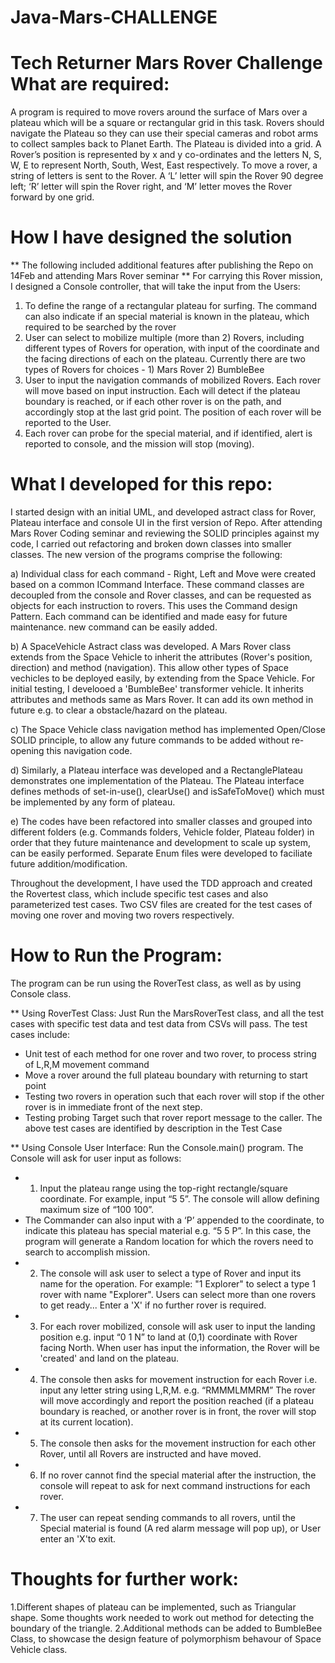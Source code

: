 # Java-Mars-CHALLENGE
Tech Returner Mars Rover Challenge
What are required:
==================
A program is required to move rovers around the surface of Mars over a plateau which will be a square or rectangular grid in this task. Rovers should navigate the Plateau so they can use their special cameras and robot arms  to collect samples back to Planet Earth.
The Plateau is divided into a grid. A Rover’s position is represented by x and y co-ordinates and the letters N, S, W, E to represent North, South, West, East respectively. To move a rover, a string of letters is sent to the Rover. A ‘L’ letter will spin the Rover 90 degree left; ‘R’ letter will spin the Rover right, and ‘M’ letter moves the Rover forward by one grid.

How I have designed the solution 
================================
** The following included additional features after publishing the Repo on 14Feb and attending Mars Rover seminar **
For carrying this Rover mission, I designed a Console controller, that will take the input from the Users:
1.	To define the range of a rectangular plateau for surfing. The command can also indicate if an special material is known in the plateau, which required to be searched by the rover
2.	User can select to mobilize multiple (more than 2) Rovers, including different types of Rovers for operation, with input of the coordinate and the facing directions of each on the plateau. Currently there are two types of Rovers for choices - 1) Mars Rover 2) BumbleBee 
3.	User to input the navigation commands of mobilized Rovers. Each rover will move based on input instruction. Each will detect if the plateau boundary is reached, or if each other rover is on the path, and accordingly stop at the last grid point. The position of each rover will be reported to the User.
4.	Each rover can probe for the special material, and if identified, alert is reported to console, and the mission will stop (moving).

What I developed for this repo:
=============================
I started design with an initial UML, and developed astract class for Rover, Plateau interface and console UI in the first version of Repo. 
After attending Mars Rover Coding seminar and reviewing the SOLID principles against my code, I carried out refactoring and broken down classes into smaller classes. The new version of the programs comprise the following:

a) Individual class for each command - Right, Left and Move were created based on a common ICommand Interface. These command classes are decoupled from the console and Rover classes, and can be requested as objects for each instruction to rovers. This uses the Command design Pattern. Each command can be identified and made easy for future maintenance. new command can be easily added. 

b) A SpaceVehicle Astract class was developed. A Mars Rover class extends from the Space Vehicle to inherit the attributes (Rover's position, direction) and method (navigation). This allow other types of Space vechicles to be deployed easily, by extending from the Space Vehicle. For initial testing, I develooed a 'BumbleBee' transformer vehicle. It inherits attributes and methods same as Mars Rover. It can add its own method in future e.g. to clear a obstacle/hazard on the plateau.

c) The Space Vehicle class navigation method has implemented Open/Close SOLID principle, to allow any future commands to be added without re-opening this navigation code.

d) Similarly, a Plateau interface was developed and a RectanglePlateau demonstrates one implementation of the Plateau. The Plateau interface defines methods of set-in-use(), clearUse() and isSafeToMove() which must be implemented by any form of plateau.

e) The codes have been refactored into smaller classes and grouped into different folders (e.g. Commands folders, Vehicle folder, Plateau folder) in order that they future maintenance and development to scale up system, can be easily performed. Separate Enum files were developed to faciliate future addition/modification. 

Throughout the development, I have used the TDD approach and created the Rovertest class, which include specific test cases and also parameterized test cases. Two CSV files are created for the test cases of moving one rover and moving two rovers respectively. 

How to Run the Program:
======================
The program can be run using the RoverTest class, as well as by using Console class.

** Using RoverTest Class:
Just Run the MarsRoverTest class, and all the test cases with specific test data and test data from CSVs will pass. The test cases include:
-	Unit test of each method for one rover and two rover, to process string of L,R,M movement command
-	Move a rover around the full plateau boundary with returning to start point
-	Testing two rovers in operation such that each rover will stop if the other rover is in immediate front of the next step.
-	Testing probing Target such that rover report message to the caller.
The above test cases are identified by description in the Test Case

** Using Console User Interface:
Run the Console.main() program. The Console will ask for user input as follows:
-	1) Input the plateau range using the top-right rectangle/square coordinate. For example, input “5 5”. The console will allow defining maximum size of “100 100”. 
-	The Commander can also input with a ‘P’ appended to the coordinate, to indicate this plateau has special material e.g. “5 5 P”. In this case, the program will generate a Random location for which the rovers need to search to accomplish mission.
-	2) The console will ask user to select a type of Rover and input its name for the operation. For example: "1 Explorer" to select a type 1 rover with name "Explorer". Users can select more than one rovers to get ready... Enter a 'X' if no further rover is required.
- 3) For each rover mobilized, console will ask user to input the landing position e.g. input “0 1 N” to land at (0,1) coordinate with Rover facing North. When user has input the information, the Rover will be 'created' and land on the plateau.
-	4) The console then asks for movement instruction  for each Rover i.e. input any letter string using L,R,M. e.g. “RMMMLMMRM” The rover will move accordingly and report the position reached (if a plateau boundary is reached, or another rover is in front, the rover will stop at its current location).
-	5) The console then asks for the movement instruction for each other Rover, until all Rovers are instructed and have moved.  
-	6) If no rover cannot find the special material after the instruction, the console will repeat to ask for next command instructions for each rover.
-	7) The user can repeat sending commands to all rovers, until the Special material is found (A red alarm message will pop up), or User enter an 'X'to exit.

Thoughts for further work:
=========================
1.Different shapes of plateau can be implemented, such as Triangular shape. Some thoughts work needed to work out method for detecting the boundary of the triangle.
2.Additional methods can be added to BumbleBee Class, to showcase the design feature of polymorphism behavour of Space Vehicle class.
